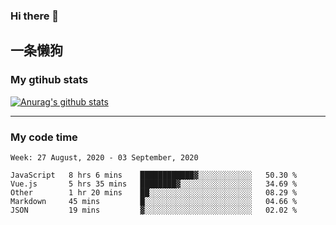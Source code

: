 ### Hi there 👋

## 一条懒狗
<!--
**kiss-me-quickly/kiss-me-quickly** is a ✨ _special_ ✨ repository because its `README.md` (this file) appears on your GitHub profile.

Here are some ideas to get you started:

- 🔭 I’m currently working on ...
- 🌱 I’m currently learning ...
- 👯 I’m looking to collaborate on ...
- 🤔 I’m looking for help with ...
- 💬 Ask me about ...
- 📫 How to reach me: ...
- 😄 Pronouns: ...
- ⚡ Fun fact: ...
-->


### My gtihub stats

[![Anurag's github stats](https://github-readme-stats.vercel.app/api?username=kiss-me-quickly)](https://github.com/anuraghazra/github-readme-stats)

***

### My code time

<!--START_SECTION:waka-->
```text
Week: 27 August, 2020 - 03 September, 2020

JavaScript   8 hrs 6 mins    ████████████▓░░░░░░░░░░░░   50.30 % 
Vue.js       5 hrs 35 mins   ████████▓░░░░░░░░░░░░░░░░   34.69 % 
Other        1 hr 20 mins    ██░░░░░░░░░░░░░░░░░░░░░░░   08.29 % 
Markdown     45 mins         █░░░░░░░░░░░░░░░░░░░░░░░░   04.66 % 
JSON         19 mins         ▓░░░░░░░░░░░░░░░░░░░░░░░░   02.02 % 
```
<!--END_SECTION:waka-->
